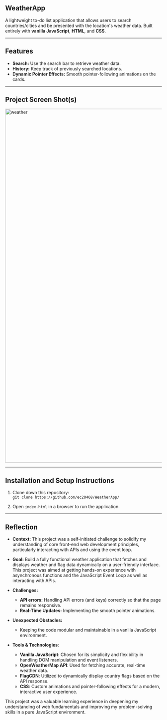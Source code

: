 

## WeatherApp
A lightweight to-do list application that allows users to search countries/cities and be presented with the location's weather data. Built entirely with **vanilla JavaScript**, **HTML**, and **CSS**.  

--- 

## Features

- **Search:** Use the search bar to retrieve weather data.
- **History:** Keep track of previously searched locations.
- **Dynamic Pointer Effects:** Smooth pointer-following animations on the cards.
---  

## Project Screen Shot(s)  

<img width="1133" alt="weather" src="https://github.com/user-attachments/assets/b989e389-b026-44ce-8407-897763561aed">


---  

## Installation and Setup Instructions  

1. Clone down this repository:  
   `git clone https://github.com/ec20468/WeatherApp/`  

2. Open `index.html` in a browser to run the application.  

---  

## Reflection  

- **Context:** This project was a self-initiated challenge to solidify my understanding of core front-end web development principles, particularly interacting with APIs and using the event loop.  
- **Goal:** Build a fully functional weather application that fetches and displays weather and flag data dynamically on a user-friendly interface. This project was aimed at getting hands-on experience with asynchronous functions and the JavaScript Event Loop as well as interacting with APIs.
- **Challenges:**  
  - **API errors:** Handling API errors (and keys) correctly so that the page remains responsive.  
  - **Real-Time Updates:** Implementing the smooth pointer animations.

- **Unexpected Obstacles:**   
  - Keeping the code modular and maintainable in a vanilla JavaScript environment.  

- **Tools & Technologies**:  
  - **Vanilla JavaScript**: Chosen for its simplicity and flexibility in handling DOM manipulation and event listeners.  
  - **OpenWeatherMap API**: Used for fetching accurate, real-time weather data.  
  - **FlagCDN**: Utilized to dynamically display country flags based on the API response.  
  - **CSS**: Custom animations and pointer-following effects for a modern, interactive user experience.  

This project was a valuable learning experience in deepening my understanding of web fundamentals and improving my problem-solving skills in a pure JavaScript environment.
